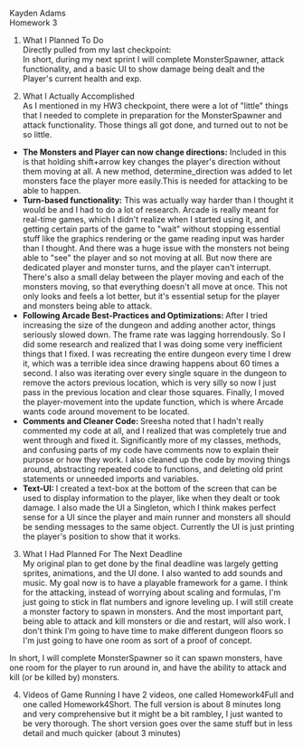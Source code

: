 Kayden Adams <br>
Homework 3

1. What I Planned To Do <br>
Directly pulled from my last checkpoint:<br>
In short, during my next sprint I will complete MonsterSpawner, attack functionality, and a basic UI to show damage being dealt and the Player's current health and exp.<br>


2. What I Actually Accomplished <br>
As I mentioned in my HW3 checkpoint, there were a lot of "little" things that I needed to complete in preparation for the MonsterSpawner and attack functionality. Those things all got done, and turned out to not be so little. <br>
- <b>The Monsters and Player can now change directions:</b> Included in this is that holding shift+arrow key changes the player's direction without them moving at all. A new method, determine_direction was added to let monsters face the player more easily.This is needed for attacking to be able to happen.
- <b>Turn-based functionality:</b> This was actually way harder than I thought it would be and I had to do a lot of research. Arcade is really meant for real-time games, which I didn't realize when I started using it, and getting certain parts of the game to "wait" without stopping essential stuff like the graphics rendering or the game reading input was harder than I thought. And there was a huge issue with the monsters not being able to "see" the player and so not moving at all. But now there are dedicated player and monster turns, and the player can't interrupt. There's also a small delay between the player moving and each of the monsters moving, so that everything doesn't all move at once. This not only looks and feels a lot better, but it's essential setup for the player and monsters being able to attack.
- <b>Following Arcade Best-Practices and Optimizations: </b>
After I tried increasing the size of the dungeon and adding another actor, things seriously slowed down. The frame rate was lagging horrendously. So I did some research and realized that I was doing some very inefficient things that I fixed. I was recreating the entire dungeon every time I drew it, which was a terrible idea since drawing happens about 60 times a second. I also was iterating over every single square in the dungeon to remove the actors previous location, which is very silly so now I just pass in the previous location and clear those squares. Finally, I moved the player-movement into the update function, which is where Arcade wants code around movement to be located.
- <b> Comments and Cleaner Code: </b> Sreesha noted that I hadn't really commented my code at all, and I realized that was completely true and went through and fixed it. Significantly more of my classes, methods, and confusing parts of my code have comments now to explain their purpose or how they work. I also cleaned up the code by moving things around, abstracting repeated code to functions, and deleting old print statements or unneeded imports and variables.
- <b> Text-UI: </b> I created a text-box at the bottom of the screen that can be used to display information to the player, like when they dealt or took damage. I also made the UI a Singleton, which I think makes perfect sense for a UI since the player and main runner and monsters all should be sending messages to the same object. Currently the UI is just printing the player's position to show that it works.

3. What I Had Planned For The Next Deadline <br>
My original plan to get done by the final deadline was largely getting sprites, animations, and the UI done. I also wanted to add sounds and music. My goal now is to have a playable framework for a game. I think for the attacking, instead of worrying about scaling and formulas, I'm just going to stick in flat numbers and ignore leveling up. I will still create a monster factory to spawn in monsters. And the most important part, being able to attack and kill monsters or die and restart, will also work. I don't think I'm going to have time to make different dungeon floors so I'm just going to have one room as sort of a proof of concept.

In short, I will complete MonsterSpawner so it can spawn monsters, have one room for the player to run around in, and have the ability to attack and kill (or be killed by) monsters.

4. Videos of Game Running
I have 2 videos, one called Homework4Full and one called Homework4Short. The full version is about 8 minutes long and very comprehensive but it might be a bit rambley, I just wanted to be very thorough. The short version goes over the same stuff but in less detail and much quicker (about 3 minutes)

